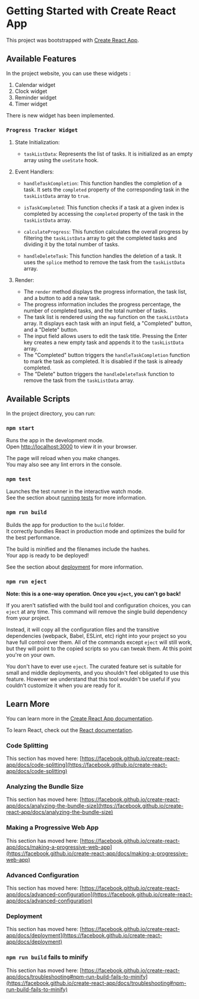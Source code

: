# Getting Started with Create React App

This project was bootstrapped with [Create React App](https://github.com/facebook/create-react-app).

## Available Features

In the project website, you can use these widgets :

1. Calendar widget
2. Clock widget
3. Reminder widget
4. Timer widget

There is new widget has been implemented.

### `Progress Tracker Widget`

1. State Initialization:
   - `taskListData`: Represents the list of tasks. It is initialized as an empty array using the `useState` hook.

2. Event Handlers:
   - `handleTaskCompletion`: This function handles the completion of a task. It sets the `completed` property of the corresponding task in the `taskListData` array to `true`.

   - `isTaskCompleted`: This function checks if a task at a given index is completed by accessing the `completed` property of the task in the `taskListData` array.

   - `calculateProgress`: This function calculates the overall progress by filtering the `taskListData` array to get the completed tasks and dividing it by the total number of tasks.

   - `handleDeleteTask`: This function handles the deletion of a task. It uses the `splice` method to remove the task from the `taskListData` array.

3. Render:
   - The `render` method displays the progress information, the task list, and a button to add a new task.
   - The progress information includes the progress percentage, the number of completed tasks, and the total number of tasks.
   - The task list is rendered using the `map` function on the `taskListData` array. It displays each task with an input field, a "Completed" button, and a "Delete" button.
   - The input field allows users to edit the task title. Pressing the Enter key creates a new empty task and appends it to the `taskListData` array.
   - The "Completed" button triggers the `handleTaskCompletion` function to mark the task as completed. It is disabled if the task is already completed.
   - The "Delete" button triggers the `handleDeleteTask` function to remove the task from the `taskListData` array.

## Available Scripts

In the project directory, you can run:

### `npm start`

Runs the app in the development mode.\
Open [http://localhost:3000](http://localhost:3000) to view it in your browser.

The page will reload when you make changes.\
You may also see any lint errors in the console.

### `npm test`

Launches the test runner in the interactive watch mode.\
See the section about [running tests](https://facebook.github.io/create-react-app/docs/running-tests) for more information.

### `npm run build`

Builds the app for production to the `build` folder.\
It correctly bundles React in production mode and optimizes the build for the best performance.

The build is minified and the filenames include the hashes.\
Your app is ready to be deployed!

See the section about [deployment](https://facebook.github.io/create-react-app/docs/deployment) for more information.

### `npm run eject`

**Note: this is a one-way operation. Once you `eject`, you can't go back!**

If you aren't satisfied with the build tool and configuration choices, you can `eject` at any time. This command will remove the single build dependency from your project.

Instead, it will copy all the configuration files and the transitive dependencies (webpack, Babel, ESLint, etc) right into your project so you have full control over them. All of the commands except `eject` will still work, but they will point to the copied scripts so you can tweak them. At this point you're on your own.

You don't have to ever use `eject`. The curated feature set is suitable for small and middle deployments, and you shouldn't feel obligated to use this feature. However we understand that this tool wouldn't be useful if you couldn't customize it when you are ready for it.

## Learn More

You can learn more in the [Create React App documentation](https://facebook.github.io/create-react-app/docs/getting-started).

To learn React, check out the [React documentation](https://reactjs.org/).

### Code Splitting

This section has moved here: [https://facebook.github.io/create-react-app/docs/code-splitting](https://facebook.github.io/create-react-app/docs/code-splitting)

### Analyzing the Bundle Size

This section has moved here: [https://facebook.github.io/create-react-app/docs/analyzing-the-bundle-size](https://facebook.github.io/create-react-app/docs/analyzing-the-bundle-size)

### Making a Progressive Web App

This section has moved here: [https://facebook.github.io/create-react-app/docs/making-a-progressive-web-app](https://facebook.github.io/create-react-app/docs/making-a-progressive-web-app)

### Advanced Configuration

This section has moved here: [https://facebook.github.io/create-react-app/docs/advanced-configuration](https://facebook.github.io/create-react-app/docs/advanced-configuration)

### Deployment

This section has moved here: [https://facebook.github.io/create-react-app/docs/deployment](https://facebook.github.io/create-react-app/docs/deployment)

### `npm run build` fails to minify

This section has moved here: [https://facebook.github.io/create-react-app/docs/troubleshooting#npm-run-build-fails-to-minify](https://facebook.github.io/create-react-app/docs/troubleshooting#npm-run-build-fails-to-minify)
